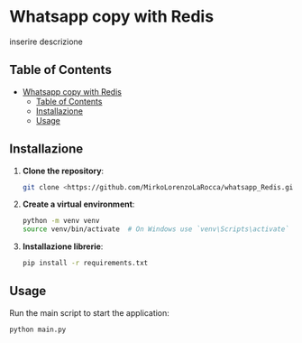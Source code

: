 # Whatsapp copy with Redis

inserire descrizione

## Table of Contents
- [Whatsapp copy with Redis](#whatsapp-copy-with-redis)
  - [Table of Contents](#table-of-contents)
  - [Installazione](#installazione)
  - [Usage](#usage)

## Installazione

1. **Clone the repository**:
    ```bash
    git clone <https://github.com/MirkoLorenzoLaRocca/whatsapp_Redis.git>
    ```

2. **Create a virtual environment**:
    ```bash
    python -m venv venv
    source venv/bin/activate  # On Windows use `venv\Scripts\activate`
    ```

3. **Installazione librerie**:
    ```bash
    pip install -r requirements.txt
    ```
## Usage

Run the main script to start the application:
```bash
python main.py
```